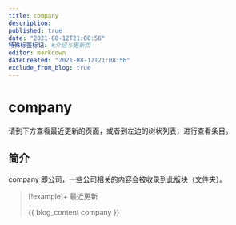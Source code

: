 ```yaml
---
title: company
description:
published: true
date: "2021-08-12T21:08:56"
特殊标签标记: #介绍与更新页
editor: markdown
dateCreated: "2021-08-12T21:08:56"
exclude_from_blog: true
---
```


# company

请到下方查看最近更新的页面，或者到左边的树状列表，进行查看条目。

## 简介

company 即公司，一些公司相关的内容会被收录到此版块（文件夹）。

> [!example]+ 最近更新
>
> {{ blog_content company }}
